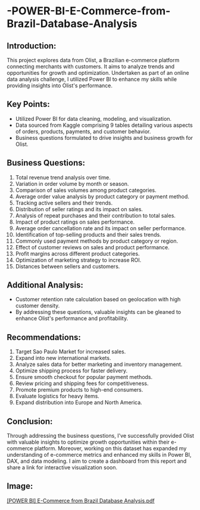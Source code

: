 # -POWER-BI-E-Commerce-from-Brazil-Database-Analysis

## Introduction:
This project explores data from Olist, a Brazilian e-commerce platform connecting merchants with customers. It aims to analyze trends and opportunities for growth and optimization. Undertaken as part of an online data analysis challenge, I utilized Power BI to enhance my skills while providing insights into Olist's performance.

## Key Points:
- Utilized Power BI for data cleaning, modeling, and visualization.
- Data sourced from Kaggle comprising 9 tables detailing various aspects of orders, products, payments, and customer behavior.
- Business questions formulated to drive insights and business growth for Olist.

## Business Questions:
1. Total revenue trend analysis over time.
2. Variation in order volume by month or season.
3. Comparison of sales volumes among product categories.
4. Average order value analysis by product category or payment method.
5. Tracking active sellers and their trends.
6. Distribution of seller ratings and its impact on sales.
7. Analysis of repeat purchases and their contribution to total sales.
8. Impact of product ratings on sales performance.
9. Average order cancellation rate and its impact on seller performance.
10. Identification of top-selling products and their sales trends.
11. Commonly used payment methods by product category or region.
12. Effect of customer reviews on sales and product performance.
13. Profit margins across different product categories.
14. Optimization of marketing strategy to increase ROI.
15. Distances between sellers and customers.

## Additional Analysis:
- Customer retention rate calculation based on geolocation with high customer density.
- By addressing these questions, valuable insights can be gleaned to enhance Olist's performance and profitability.


## Recommendations:

1. Target Sao Paulo Market for increased sales.
2. Expand into new international markets.
3. Analyze sales data for better marketing and inventory management.
4. Optimize shipping process for faster delivery.
5. Ensure smooth checkout for popular payment methods.
6. Review pricing and shipping fees for competitiveness.
7. Promote premium products to high-end consumers.
8. Evaluate logistics for heavy items.
9. Expand distribution into Europe and North America.

## Conclusion:
Through addressing the business questions, I've successfully provided Olist with valuable insights to optimize growth opportunities within their e-commerce platform.
Moreover, working on this dataset has expanded my understanding of e-commerce metrics and enhanced my skills in Power BI, DAX, and data modeling. I aim to create a dashboard from this report and share a link for interactive visualization soon.

## Image:
[[POWER BI] E-Commerce from Brazil Database Analysis.pdf](https://github.com/karimdiab97/-POWER-BI-E-Commerce-from-Brazil-Database-Analysis/files/14130196/POWER.BI.E-Commerce.from.Brazil.Database.Analysis.pdf)



